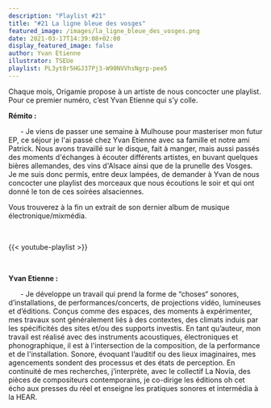 ```yaml
---
description: "Playlist #21"
title: "#21 La ligne bleue des vosges"
featured_image: /images/la_ligne_bleue_des_vosges.png
date: 2021-03-17T14:39:08+02:00
display_featured_image: false
author: Yvan Etienne
illustrator: TSEUe
playlist: PL3yt8r5HGJ37Pj3-W90NVVhsNgrp-pee5
---
```

Chaque mois, Origamie propose à un artiste de nous concocter une playlist. Pour ce premier numéro, c’est Yvan Etienne qui s’y colle.

**Rémito :**

&nbsp;&nbsp;&nbsp;&nbsp;&nbsp;&nbsp;- Je viens de passer une semaine à Mulhouse pour masteriser mon futur EP, ce séjour je l'ai passé chez Yvan Etienne avec sa famille et notre ami Patrick. Nous avons travaillé sur le disque, fait à manger, mais aussi passés des moments d'échanges à écouter différents artistes, en buvant quelques bières allemandes, des vins d'Alsace ainsi que de la prunelle des Vosges.
Je me suis donc permis, entre deux lampées, de demander à Yvan de nous concocter une playlist des morceaux que nous écoutions le soir et qui ont donné le ton de ces soirées alsaciennes.

Vous trouverez à la fin un extrait de son dernier album de musique électronique/mixmédia.

<br/>

{{< youtube-playlist >}}

<br/>

**Yvan Etienne :**

&nbsp;&nbsp;&nbsp;&nbsp;&nbsp;&nbsp;- Je développe un travail qui prend la forme de “choses“ sonores, d’installations, de performances/concerts, de projections vidéo, lumineuses et d’éditions.
Conçus comme des espaces, des moments à expérimenter, mes travaux sont généralement liés à des contextes, des climats induis par les spécificités des sites et/ou des supports investis.
En tant qu’auteur, mon travail est réalisé avec des instruments acoustiques, électroniques et phonographique, il est à l'intersection de la composition, de la performance et de l'installation.
Sonore, évoquant l’auditif ou des lieux imaginaires, mes agencements sondent des processus et des états de perception.
En continuité de mes recherches, j’interprète, avec le collectif La Novia, des pièces de compositeurs contemporains, je co-dirige les éditions oh cet écho aux presses du réel et enseigne les pratiques sonores et intermédia à la HEAR.